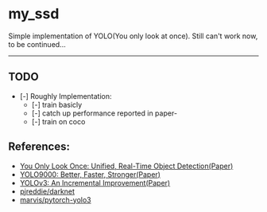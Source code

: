 # my_ssd

Simple implementation of YOLO(You only look at once). Still can't work now, to be continued...
____
<!-- ## Example
![Image text](data/img/dog_res.png)
____
## Performance

### Evalution on VOC 2007 test
#### mAP
| Method | Training Data | Mine | Paper |
|:-: |:-:|:-:|:-:|
| SSD300 | VOC 2007 trainval | 60.3% | 68.0% |


#### ,,,
There is room for improvement...
____
## DEMO
### 1.Enviromental dependencies
requires pytorch >=0.41
- python3 is better
- install [pytorch](https://pytorch.org)
  ```shell
   # make sure pip3 is upgraded
   pip3 install torch torchvision
  ```
- install [chainercv](https://github.com/chainer/chainercv), following their
instructions, or you can install from pip
    ```shell
    pip3 install chainercv
    ```
- install opencv
    ```shell
    pip3 install opencv-python
    ```
- other libs: tqdm, PIL...

### 2.Train
#### pretrained model
- you can download the model at https://github.com/chenyuntc/simple-faster-rcnn-pytorch , I use the pretrained model of the link given by his repository, thank the author here.
- or you can modify `use_caffe=False` in config/config.py to use the torchvision models...
#### command
Train the model with:
```shell
python3 main.py train
```
### 3.Test
Show the `dog` detection example by:
```shell
python3 main.py test
```
### 4.Eval
Evalute the model on VOC 2007 test by:
```shell
python3 main.py eval
```
____
-->
## TODO

- [-] Roughly Implementation:
    - [-] train basicly
    - [-] catch up performance reported in paper- 
    - [-] train on coco    

## References:
+ [You Only Look Once: Unified, Real-Time Object Detection(Paper)](https://arxiv.org/abs/1506.02640)
+ [YOLO9000: Better, Faster, Stronger(Paper)](https://arxiv.org/abs/1612.08242)
+ [YOLOv3: An Incremental Improvement(Paper)](https://arxiv.org/abs/1804.02767)
+ [pjreddie/darknet](https://github.com/pjreddie/darknet)
+ [marvis/pytorch-yolo3](https://github.com/marvis/pytorch-yolo3) 